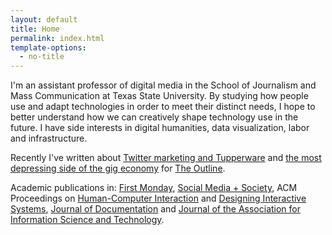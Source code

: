 ```yaml
---
layout: default
title: Home
permalink: index.html
template-options:
  - no-title
---
```


I'm an assistant professor of digital media in the School of Journalism and Mass Communication at Texas State University. By studying how people use and adapt technologies in order to meet their distinct needs, I hope to better understand how we can creatively shape technology use in the future. I have side interests in digital humanities, data visualization, labor and infrastructure.

Recently I've written about [Twitter marketing and Tupperware](http://theoutline.com/post/2487/twitter-parties-are-tupperware-parties-reborn) and [the most depressing side of the gig economy](http://theoutline.com/post/2393/the-only-job-a-robot-couldn-t-do) for [The Outline](http://theoutline.com).

Academic publications in: [First Monday](http://firstmonday.org/ojs/index.php/fm/article/view/8055/6544), [Social Media + Society](http://journals.sagepub.com/doi/abs/10.1177/2056305116666305), ACM Proceedings on [Human-Computer Interaction](https://dl.acm.org/citation.cfm?id=2557055) and [Designing Interactive Systems](https://dl.acm.org/citation.cfm?id=2602782), [Journal of Documentation](http://www.emeraldinsight.com/doi/abs/10.1108/JD-12-2014-0169) and [Journal of the Association for Information Science and Technology](http://onlinelibrary.wiley.com/doi/10.1002/asi.23563/full).
